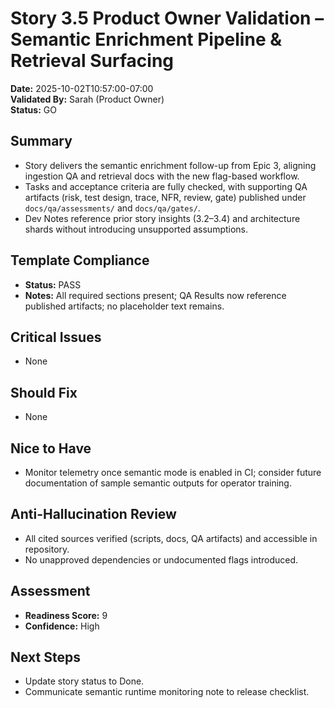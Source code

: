 # Story 3.5 Product Owner Validation – Semantic Enrichment Pipeline & Retrieval Surfacing

**Date:** 2025-10-02T10:57:00-07:00  
**Validated By:** Sarah (Product Owner)  
**Status:** GO

## Summary
- Story delivers the semantic enrichment follow-up from Epic 3, aligning ingestion QA and retrieval docs with the new flag-based workflow.
- Tasks and acceptance criteria are fully checked, with supporting QA artifacts (risk, test design, trace, NFR, review, gate) published under `docs/qa/assessments/` and `docs/qa/gates/`.
- Dev Notes reference prior story insights (3.2–3.4) and architecture shards without introducing unsupported assumptions.

## Template Compliance
- **Status:** PASS
- **Notes:** All required sections present; QA Results now reference published artifacts; no placeholder text remains.

## Critical Issues
- None

## Should Fix
- None

## Nice to Have
- Monitor telemetry once semantic mode is enabled in CI; consider future documentation of sample semantic outputs for operator training.

## Anti-Hallucination Review
- All cited sources verified (scripts, docs, QA artifacts) and accessible in repository.
- No unapproved dependencies or undocumented flags introduced.

## Assessment
- **Readiness Score:** 9
- **Confidence:** High

## Next Steps
- Update story status to Done.
- Communicate semantic runtime monitoring note to release checklist.

